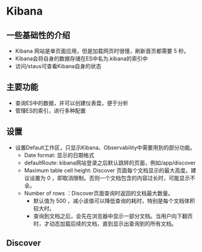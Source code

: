 # Kibana

## 一些基础性的介绍
* Kibana 网站是单页面应用，但是加载网页时很慢，刷新首页都需要 5 秒。
* Kibana会将自身的数据存储在ES中名为.kibana的索引中
* 访问/staus可查看Kibana自身的状态

## 主要功能
* 查询ES中的数据，并可以创建仪表盘，便于分析
* 管理ES的索引，进行多种配置
  
## 设置
* 设置Default工作区，只显示Kibana、Observability中需要用到的部分功能。
  * Date format: 显示的日期格式
  * defaultRoute: kibana网站登录之后默认跳转的页面，例如/app/discover
  * Maximum table cell height: Discover 页面每个文档显示的最大高度。建议设置为 0 ，即取消限制。否则一个文档包含的内容过长时，可能显示不全。
  * Number of rows ：Discover页面查询时返回的文档最大数量。
    * 默认值为 500 ，减小该值可以降低查询的耗时，特别是每个文档体积较大时。
    * 查询到文档之后，会先在浏览器中显示一部分文档。当用户向下翻页时，才动态加载后续的文档，直到显示出查询到的所有文档。

## Discover